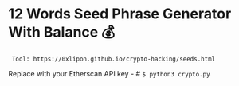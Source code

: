 # 12 Words Seed Phrase Generator With Balance 💰

``` Tool: https://0xlipon.github.io/crypto-hacking/seeds.html```

Replace with your Etherscan API key - # ```$ python3 crypto.py```
